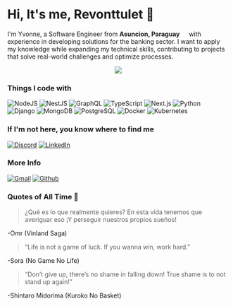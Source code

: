 # Hi, It's me, Revonttulet :wolf:
<p>I'm Yvonne, a Software Engineer from <b>Asuncion, Paraguay</b> <img src="https://cdn-icons-png.flaticon.com/512/630/630623.png" width="13"/> with experience in developing solutions for the banking sector. I want to apply my knowledge while expanding my technical skills, contributing to projects that solve real-world challenges and optimize processes.

</p>
<div id="header" align="center">
    <img src="https://media.giphy.com/media/VBc6l3CqQonqo/giphy.gif" widht="100"/>
</div>


### Things I code with
![NodeJS](https://img.shields.io/badge/node.js-6DA55F?style=for-the-badge&logo=node.js&logoColor=white)
![NestJS](https://img.shields.io/badge/nestjs-%23E0234E.svg?style=for-the-badge&logo=nestjs&logoColor=white)
![GraphQL](https://img.shields.io/badge/-GraphQL-E10098?style=for-the-badge&logo=graphql&logoColor=white)
![TypeScript](https://img.shields.io/badge/typescript-%23007ACC.svg?style=for-the-badge&logo=typescript&logoColor=white)
![Next.js](https://img.shields.io/badge/next.js-000000?style=for-the-badge&logo=nextdotjs&logoColor=white)
![Python](https://img.shields.io/badge/python-3670A0?style=for-the-badge&logo=python&logoColor=ffdd54)
![Django](https://img.shields.io/badge/django-%23092E20.svg?style=for-the-badge&logo=django&logoColor=white)
![MongoDB](https://img.shields.io/badge/MongoDB-%234ea94b.svg?style=for-the-badge&logo=mongodb&logoColor=white)
![PostgreSQL](https://img.shields.io/badge/postgresql-4169e1?style=for-the-badge&logo=postgresql&logoColor=white)
![Docker](https://img.shields.io/badge/docker-%230db7ed.svg?style=for-the-badge&logo=docker&logoColor=white)
![Kubernetes](https://img.shields.io/badge/kubernetes-%23326ce5.svg?style=for-the-badge&logo=kubernetes&logoColor=white)

### If I'm not here, you know where to find me
<p>
   <a href="https://discord.com/channels/@revonttulet" target="_blank"><img alt="Discord" src="https://img.shields.io/badge/Discord-%235865F2.svg?style=for-the-badge&logo=discord&logoColor=white" /></a>
  <a href="www.linkedin.com/in/yvonne-romero-ruiz" target="_blank"><img alt="LinkedIn" src="https://img.shields.io/badge/linkedin-%230077B5.svg?&style=for-the-badge&logo=linkedin&logoColor=white" /></a>

### More Info
<a href="http://revonttulet@gmail.com" target="_blank"><img alt="Gmail" src="https://img.shields.io/badge/Gmail-D14836?style=for-the-badge&logo=gmail&logoColor=white"/></a> 
<a href="https://github.com/yvromero" target="_blank"><img alt="Github" src="https://img.shields.io/badge/GitHub-%2312100E.svg?&style=for-the-badge&logo=Github&logoColor=white" /></a> 

### **Quotes of All Time** :stars:

>¿Qué es lo que realmente quieres? En esta vida tenemos que averiguar eso ¡Y perseguir nuestros propios sueños!  
>
-Omr (Vinland Saga)  

> “Life is not a game of luck. If you wanna win, work hard.”  
> 
-Sora (No Game No Life)  

>“Don’t give up, there’s no shame in falling down! True shame is to not stand up again!”  
>
-Shintaro Midorima (Kuroko No Basket)   
